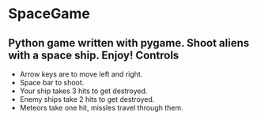 # SpaceGame
Python game written with pygame. Shoot aliens with a space ship.
Enjoy!
Controls
--------
- Arrow keys are to move left and right.
- Space bar to shoot.
- Your ship takes 3 hits to get destroyed.
- Enemy ships take 2 hits to get destroyed.
- Meteors take one hit, missles travel through them.
